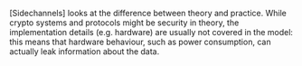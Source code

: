 [Sidechannels] looks at the difference between theory and practice. While 
crypto systems and protocols might be security in theory, the implementation 
details (e.g. hardware) are usually not covered in the model: this means that 
hardware behaviour, such as power consumption, can actually leak information 
about the data.
